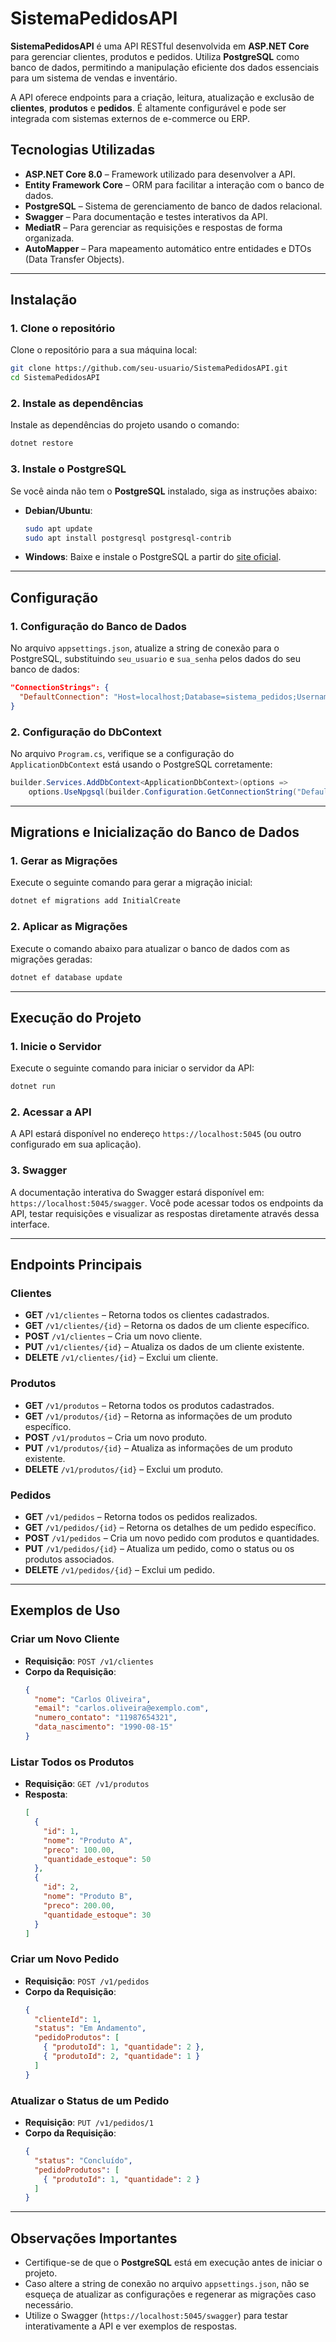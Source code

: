 # SistemaPedidosAPI

**SistemaPedidosAPI** é uma API RESTful desenvolvida em **ASP.NET Core** para gerenciar clientes, produtos e pedidos. Utiliza **PostgreSQL** como banco de dados, permitindo a manipulação eficiente dos dados essenciais para um sistema de vendas e inventário.

A API oferece endpoints para a criação, leitura, atualização e exclusão de **clientes**, **produtos** e **pedidos**. É altamente configurável e pode ser integrada com sistemas externos de e-commerce ou ERP.

## Tecnologias Utilizadas

- **ASP.NET Core 8.0** – Framework utilizado para desenvolver a API.
- **Entity Framework Core** – ORM para facilitar a interação com o banco de dados.
- **PostgreSQL** – Sistema de gerenciamento de banco de dados relacional.
- **Swagger** – Para documentação e testes interativos da API.
- **MediatR** – Para gerenciar as requisições e respostas de forma organizada.
- **AutoMapper** – Para mapeamento automático entre entidades e DTOs (Data Transfer Objects).

---

## Instalação

### 1. Clone o repositório
Clone o repositório para a sua máquina local:
```bash
git clone https://github.com/seu-usuario/SistemaPedidosAPI.git
cd SistemaPedidosAPI
```

### 2. Instale as dependências
Instale as dependências do projeto usando o comando:
```bash
dotnet restore
```

### 3. Instale o PostgreSQL
Se você ainda não tem o **PostgreSQL** instalado, siga as instruções abaixo:

- **Debian/Ubuntu**:
  ```bash
  sudo apt update
  sudo apt install postgresql postgresql-contrib
  ```

- **Windows**: Baixe e instale o PostgreSQL a partir do [site oficial](https://www.postgresql.org/download/).

---

## Configuração

### 1. Configuração do Banco de Dados
No arquivo `appsettings.json`, atualize a string de conexão para o PostgreSQL, substituindo `seu_usuario` e `sua_senha` pelos dados do seu banco de dados:

```json
"ConnectionStrings": {
  "DefaultConnection": "Host=localhost;Database=sistema_pedidos;Username=seu_usuario;Password=sua_senha;"
}
```

### 2. Configuração do DbContext
No arquivo `Program.cs`, verifique se a configuração do `ApplicationDbContext` está usando o PostgreSQL corretamente:

```csharp
builder.Services.AddDbContext<ApplicationDbContext>(options =>
    options.UseNpgsql(builder.Configuration.GetConnectionString("DefaultConnection")));
```

---

## Migrations e Inicialização do Banco de Dados

### 1. Gerar as Migrações
Execute o seguinte comando para gerar a migração inicial:
```bash
dotnet ef migrations add InitialCreate
```

### 2. Aplicar as Migrações
Execute o comando abaixo para atualizar o banco de dados com as migrações geradas:
```bash
dotnet ef database update
```

---

## Execução do Projeto

### 1. Inicie o Servidor
Execute o seguinte comando para iniciar o servidor da API:
```bash
dotnet run
```

### 2. Acessar a API
A API estará disponível no endereço `https://localhost:5045` (ou outro configurado em sua aplicação).

### 3. Swagger
A documentação interativa do Swagger estará disponível em: `https://localhost:5045/swagger`. Você pode acessar todos os endpoints da API, testar requisições e visualizar as respostas diretamente através dessa interface.

---

## Endpoints Principais

### **Clientes**
- **GET** `/v1/clientes` – Retorna todos os clientes cadastrados.
- **GET** `/v1/clientes/{id}` – Retorna os dados de um cliente específico.
- **POST** `/v1/clientes` – Cria um novo cliente.
- **PUT** `/v1/clientes/{id}` – Atualiza os dados de um cliente existente.
- **DELETE** `/v1/clientes/{id}` – Exclui um cliente.

### **Produtos**
- **GET** `/v1/produtos` – Retorna todos os produtos cadastrados.
- **GET** `/v1/produtos/{id}` – Retorna as informações de um produto específico.
- **POST** `/v1/produtos` – Cria um novo produto.
- **PUT** `/v1/produtos/{id}` – Atualiza as informações de um produto existente.
- **DELETE** `/v1/produtos/{id}` – Exclui um produto.

### **Pedidos**
- **GET** `/v1/pedidos` – Retorna todos os pedidos realizados.
- **GET** `/v1/pedidos/{id}` – Retorna os detalhes de um pedido específico.
- **POST** `/v1/pedidos` – Cria um novo pedido com produtos e quantidades.
- **PUT** `/v1/pedidos/{id}` – Atualiza um pedido, como o status ou os produtos associados.
- **DELETE** `/v1/pedidos/{id}` – Exclui um pedido.

---

## Exemplos de Uso

### Criar um Novo Cliente
- **Requisição**: `POST /v1/clientes`
- **Corpo da Requisição**:
  ```json
  {
    "nome": "Carlos Oliveira",
    "email": "carlos.oliveira@exemplo.com",
    "numero_contato": "11987654321",
    "data_nascimento": "1990-08-15"
  }
  ```

### Listar Todos os Produtos
- **Requisição**: `GET /v1/produtos`
- **Resposta**:
  ```json
  [
    {
      "id": 1,
      "nome": "Produto A",
      "preco": 100.00,
      "quantidade_estoque": 50
    },
    {
      "id": 2,
      "nome": "Produto B",
      "preco": 200.00,
      "quantidade_estoque": 30
    }
  ]
  ```

### Criar um Novo Pedido
- **Requisição**: `POST /v1/pedidos`
- **Corpo da Requisição**:
  ```json
  {
    "clienteId": 1,
    "status": "Em Andamento",
    "pedidoProdutos": [
      { "produtoId": 1, "quantidade": 2 },
      { "produtoId": 2, "quantidade": 1 }
    ]
  }
  ```

### Atualizar o Status de um Pedido
- **Requisição**: `PUT /v1/pedidos/1`
- **Corpo da Requisição**:
  ```json
  {
    "status": "Concluído",
    "pedidoProdutos": [
      { "produtoId": 1, "quantidade": 2 }
    ]
  }
  ```

---

## Observações Importantes

- Certifique-se de que o **PostgreSQL** está em execução antes de iniciar o projeto.
- Caso altere a string de conexão no arquivo `appsettings.json`, não se esqueça de atualizar as configurações e regenerar as migrações caso necessário.
- Utilize o Swagger (`https://localhost:5045/swagger`) para testar interativamente a API e ver exemplos de respostas.
